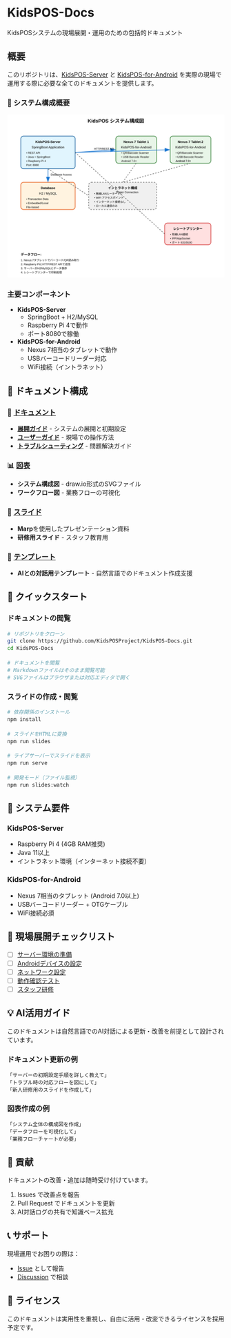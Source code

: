 # KidsPOS-Docs

KidsPOSシステムの現場展開・運用のための包括的ドキュメント

## 概要

このリポジトリは、[KidsPOS-Server](https://github.com/KidsPOSProject/KidsPOS-Server) と [KidsPOS-for-Android](https://github.com/KidsPOSProject/KidsPOS-for-Android) を実際の現場で運用する際に必要な全てのドキュメントを提供します。

### 📱 システム構成概要

![bg right:60% 90%](diagrams/system-architecture.svg)

### 主要コンポーネント
- **KidsPOS-Server**
  - SpringBoot + H2/MySQL
  - Raspberry Pi 4で動作
  - ポート8080で稼働
- **KidsPOS-for-Android**
  - Nexus 7相当のタブレットで動作
  - USBバーコードリーダー対応
  - WiFi接続（イントラネット）

## 📁 ドキュメント構成

### 📖 [ドキュメント](docs/)
- **[展開ガイド](docs/deployment/)** - システムの展開と初期設定
- **[ユーザーガイド](docs/user-guide/)** - 現場での操作方法
- **[トラブルシューティング](docs/troubleshooting/)** - 問題解決ガイド

### 📊 [図表](diagrams/)
- **システム構成図** - draw.io形式のSVGファイル
- **ワークフロー図** - 業務フローの可視化

### 🎯 [スライド](slides/)
- **Marp**を使用したプレゼンテーション資料
- **研修用スライド** - スタッフ教育用

### 📝 [テンプレート](templates/)
- **AIとの対話用テンプレート** - 自然言語でのドキュメント作成支援

## 🚀 クイックスタート

### ドキュメントの閲覧
```bash
# リポジトリをクローン
git clone https://github.com/KidsPOSProject/KidsPOS-Docs.git
cd KidsPOS-Docs

# ドキュメントを閲覧
# Markdownファイルはそのまま閲覧可能
# SVGファイルはブラウザまたは対応エディタで開く
```

### スライドの作成・閲覧  
```bash
# 依存関係のインストール
npm install

# スライドをHTMLに変換
npm run slides

# ライブサーバーでスライドを表示
npm run serve

# 開発モード（ファイル監視）
npm run slides:watch
```

## 🔧 システム要件

### KidsPOS-Server
- Raspberry Pi 4 (4GB RAM推奨)
- Java 11以上
- イントラネット環境（インターネット接続不要）

### KidsPOS-for-Android
- Nexus 7相当のタブレット (Android 7.0以上)
- USBバーコードリーダー + OTGケーブル
- WiFi接続必須

## 🔧 現場展開チェックリスト

- [ ] [サーバー環境の準備](docs/deployment/server-setup.md)
- [ ] [Androidデバイスの設定](docs/deployment/android-setup.md)
- [ ] [ネットワーク設定](docs/deployment/network-configuration.md)
- [ ] [動作確認テスト](docs/deployment/testing-checklist.md)
- [ ] [スタッフ研修](docs/user-guide/training.md)

## 💡 AI活用ガイド

このドキュメントは自然言語でのAI対話による更新・改善を前提として設計されています。

### ドキュメント更新の例
```
「サーバーの初期設定手順を詳しく教えて」
「トラブル時の対応フローを図にして」  
「新人研修用のスライドを作成して」
```

### 図表作成の例
```
「システム全体の構成図を作成」
「データフローを可視化して」
「業務フローチャートが必要」
```

## 🤝 貢献

ドキュメントの改善・追加は随時受け付けています。

1. Issues で改善点を報告
2. Pull Request でドキュメントを更新
3. AI対話ログの共有で知識ベース拡充

## 📞 サポート

現場運用でお困りの際は：
- [Issue](https://github.com/KidsPOSProject/KidsPOS-Docs/issues) として報告
- [Discussion](https://github.com/KidsPOSProject/KidsPOS-Docs/discussions) で相談

## 📄 ライセンス

このドキュメントは実用性を重視し、自由に活用・改変できるライセンスを採用予定です。
